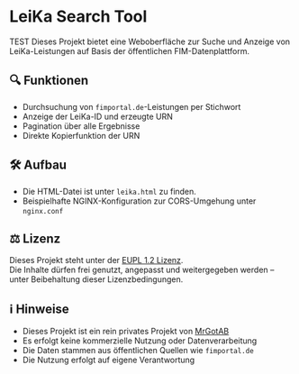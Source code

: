 # LeiKa Search Tool
TEST
Dieses Projekt bietet eine  Weboberfläche zur Suche und Anzeige von LeiKa-Leistungen auf Basis der öffentlichen FIM-Datenplattform.

## 🔍 Funktionen

- Durchsuchung von `fimportal.de`-Leistungen per Stichwort
- Anzeige der LeiKa-ID und erzeugte URN
- Pagination über alle Ergebnisse
- Direkte Kopierfunktion der URN

## 🛠 Aufbau

- Die HTML-Datei ist unter `leika.html` zu finden.
- Beispielhafte NGINX-Konfiguration zur CORS-Umgehung unter `nginx.conf`

## ⚖️ Lizenz

Dieses Projekt steht unter der [EUPL 1.2 Lizenz](https://eupl.eu/1.2/de/).  
Die Inhalte dürfen frei genutzt, angepasst und weitergegeben werden – unter Beibehaltung dieser Lizenzbedingungen.

## ℹ️ Hinweise

- Dieses Projekt ist ein rein privates Projekt von [MrGotAB](https://github.com/MrGotAB)
- Es erfolgt keine kommerzielle Nutzung oder Datenverarbeitung
- Die Daten stammen aus öffentlichen Quellen wie `fimportal.de`
- Die Nutzung erfolgt auf eigene Verantwortung
